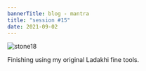 ```yaml
---
bannerTitle: blog - mantra
title: "session #15"
date: 2021-09-02
---
```


![stone18](/images/mani/mani10/stone18.jpg)

Finishing using my original Ladakhi fine tools.
